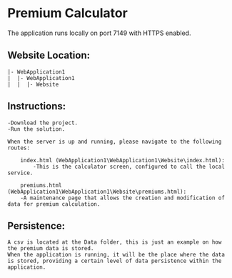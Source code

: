 # Premium Calculator

The application runs locally on port 7149 with HTTPS enabled.

## Website Location:

	|- WebApplication1
	|  |- WebApplication1
	|  |  |- Website 

## Instructions:
	-Download the project.
	-Run the solution.

	When the server is up and running, please navigate to the following routes:
	
		index.html (WebApplication1\WebApplication1\Website\index.html):
        	-This is the calculator screen, configured to call the local service.

		premiums.html (WebApplication1\WebApplication1\Website\premiums.html):
		-A maintenance page that allows the creation and modification of data for premium calculation.

## Persistence:
    A csv is located at the Data folder, this is just an example on how the premium data is stored.
    When the application is running, it will be the place where the data is stored, providing a certain level of data persistence within the application.